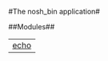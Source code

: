 

#The nosh_bin application#


##Modules##


<table width="100%" border="0" summary="list of modules">
<tr><td><a href="http://github.com/beadsland/nosh_bin/blob/master/doc/echo.md" class="module">echo</a></td></tr></table>

